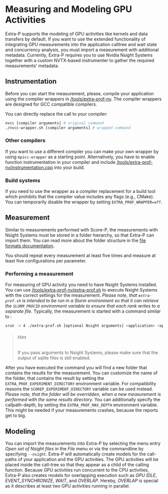 Measuring and Modeling GPU Activities
=====================================

Extra-P supports the modeling of GPU activities like kernels and data transfers by default.
If you want to use the extended functionality of integrating GPU measurements into the application calltree and wait
state and concurrency analysis, you must import a measurement with additional metadata. Currently, Extra-P requires you
to use Nvidia Nsight Systems together with a custom NVTX-based instrumenter to gather the required measurements'
metadata.


Instrumentation
---------------
Before you can start the measurement, please, compile your application using the compiler wrappers
in [/tools/extra-prof-nv](/tools/extra-prof-nv). The compiler wrappers are designed for GCC compatible compilers.

You can directly replace the call to your compiler:

```sh
nvcc [compiler arguments] # original command
./nvcc-wrapper.sh [compiler arguments] # wrapped command
```

### Other compilers

If you want to use a different compiler you can make your own wrapper by using `mpicc-wrapper` as a starting point.
Alternatively, you have to enable function instrumentation in your compiler and
include [/tools/extra-prof-nv/instrumentation.cpp](/tools/extra-prof-nv/instrumentation.cpp) into your build.

### Build systems

If you need to use the wrapper as a compiler replacement for a build tool which prohibits that the compiler value
includes any flags (e.g., CMake). You can temporarily disable the wrapper by setting `EXTRA_PROF_WRAPPER=off`.


Measurement
-----------
Similar to measurements performed with Score-P, the measurements with Nsight Systems must be stored in a folder
hierarchy, so that Extra-P can import them. You can read more about the folder structure in
the [file formats documentation](file-formats.md#nsight-systems-with-extra-prof-data-file-format).

You should repeat every measurement at least five times and measure at least five configurations per parameter.

### Performing a measurement

For measuring of GPU activity you need to have Nsight Systems installed. You can
use [/tools/extra-prof-nv/extra-prof.sh](/tools/extra-prof-nv/extra-prof.sh) to execute Nsight Systems with the correct
settings for the measurement.
*Please note, that `extra-prof.sh` is intended to be run in a Slurm environment so that it
can retrieve the `SLURM_PROCID` environment variable to ensure that each rank writes to a separate file.*
Typically, the measurement is started with a command similar to :

```sh
srun -n 4 ./extra-prof.sh [optional Nsight arguments] <application> <application arguments>
```

> ###### Hint
> If you pass arguments to Nsight Systems, please make sure that the output of sqlite files is still enabled.

After you have executed the command you will find a new folder that contains the results for the measurement.
You can customize the name of the folder, that contains the result by setting the `EXTRA_PROF_EXPERIMENT_DIRECTORY`
environment variable. For compatibility reasons the `SCOREP_EXPERIMENT_DIRECTORY` variable can be used instead. *Please
note, that the folder will be overridden, when a new measurement is performed with the same results directory.*
You can additionally specify the callpath-depth, by setting the `EXTRA_PROF_MAX_DEPTH` environment variable. 
This might be needed if your measurements crashes, because the reports get to big.


Modeling
--------

You can import the measurements into Extra-P by selecting the menu entry *Open set of Nsight files* in the *File* menu
or via the commandline by specifying `--nsight`. Extra-P will automatically create models for the call-paths of your
application and the GPU activities. The GPU activities will be placed inside the call-tree so that they appear as a
child of the calling function. Because GPU activities run concurrent to the CPU activities, Extra-P also creates models
for overlapping execution such as *GPU IDLE*, *EVENT_SYNCHRONIZE*, *WAIT*, and *OVERLAP*. Hereby, *OVERLAP* is special
as it describes at least two GPU activities running in parallel.

